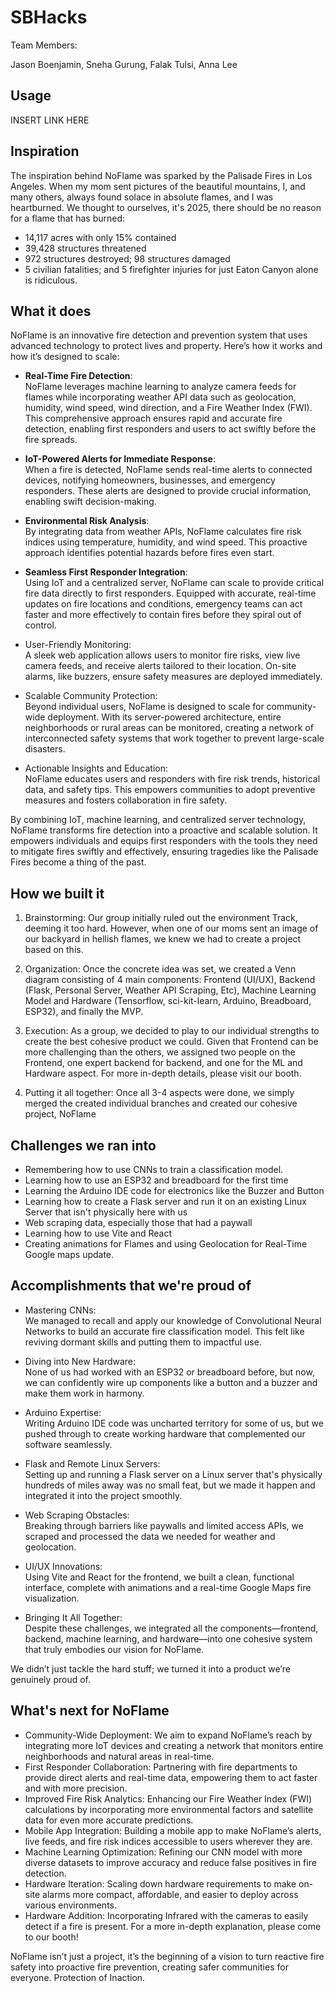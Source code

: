 # SBHacks

Team Members:

Jason Boenjamin, Sneha Gurung, Falak Tulsi, Anna Lee


## Usage

INSERT LINK HERE


## Inspiration

The inspiration behind NoFlame was sparked by the Palisade Fires in Los Angeles. When my mom sent pictures of the beautiful mountains, I, and many others, always found solace in absolute flames, and I was heartburned. We thought to ourselves, it's 2025, there should be no reason for a flame that has burned:

- 14,117 acres with only 15% contained
- 39,428 structures threatened
- 972 structures destroyed; 98 structures damaged
- 5 civilian fatalities; and 5 firefighter injuries for just Eaton Canyon alone is ridiculous.

## What it does

NoFlame is an innovative fire detection and prevention system that uses advanced technology to protect lives and property. Here’s how it works and how it’s designed to scale:

- **Real-Time Fire Detection**:  
  NoFlame leverages machine learning to analyze camera feeds for flames while incorporating weather API data such as geolocation, humidity, wind speed, wind direction, and a Fire Weather Index (FWI). This comprehensive approach ensures rapid and accurate fire detection, enabling first responders and users to act swiftly before the fire spreads.  

- **IoT-Powered Alerts for Immediate Response**:  
  When a fire is detected, NoFlame sends real-time alerts to connected devices, notifying homeowners, businesses, and emergency responders. These alerts are designed to provide crucial information, enabling swift decision-making.  

- **Environmental Risk Analysis**:  
  By integrating data from weather APIs, NoFlame calculates fire risk indices using temperature, humidity, and wind speed. This proactive approach identifies potential hazards before fires even start.  

- **Seamless First Responder Integration**:  
  Using IoT and a centralized server, NoFlame can scale to provide critical fire data directly to first responders. Equipped with accurate, real-time updates on fire locations and conditions, emergency teams can act faster and more effectively to contain fires before they spiral out of control.  

- User-Friendly Monitoring:  
  A sleek web application allows users to monitor fire risks, view live camera feeds, and receive alerts tailored to their location. On-site alarms, like buzzers, ensure safety measures are deployed immediately.  

- Scalable Community Protection:  
  Beyond individual users, NoFlame is designed to scale for community-wide deployment. With its server-powered architecture, entire neighborhoods or rural areas can be monitored, creating a network of interconnected safety systems that work together to prevent large-scale disasters.  

- Actionable Insights and Education:  
  NoFlame educates users and responders with fire risk trends, historical data, and safety tips. This empowers communities to adopt preventive measures and fosters collaboration in fire safety.  

By combining IoT, machine learning, and centralized server technology, NoFlame transforms fire detection into a proactive and scalable solution. It empowers individuals and equips first responders with the tools they need to mitigate fires swiftly and effectively, ensuring tragedies like the Palisade Fires become a thing of the past.  


## How we built it

1. Brainstorming: Our group initially ruled out the environment Track, deeming it too hard. However, when one of our moms sent an image of our backyard in hellish flames, we knew we had to create a project based on this.

2. Organization: Once the concrete idea was set, we created a Venn diagram consisting of 4 main components: Frontend (UI/UX), Backend (Flask, Personal Server, Weather API Scraping, Etc), Machine Learning Model and Hardware (Tensorflow, sci-kit-learn, Arduino, Breadboard, ESP32), and finally the MVP.

3. Execution: As a group, we decided to play to our individual strengths to create the best cohesive product we could. Given that Frontend can be more challenging than the others, we assigned two people on the Frontend, one expert backend for backend, and one for the ML and Hardware aspect. For more in-depth details, please visit our booth.

4. Putting it all together: Once all 3-4 aspects were done, we simply merged the created individual branches and created our cohesive project, NoFlame

## Challenges we ran into

- Remembering how to use CNNs to train a classification model.
- Learning how to use an ESP32 and breadboard for the first time
- Learning the Arduino IDE code for electronics like the Buzzer and Button
- Learning how to create a Flask server and run it on an existing Linux Server that isn't physically here with us
- Web scraping data, especially those that had a paywall
- Learning how to use Vite and React
- Creating animations for Flames and using Geolocation for Real-Time Google maps update.

## Accomplishments that we're proud of

- Mastering CNNs:  
  We managed to recall and apply our knowledge of Convolutional Neural Networks to build an accurate fire classification model. This felt like reviving dormant skills and putting them to impactful use.

- Diving into New Hardware:  
  None of us had worked with an ESP32 or breadboard before, but now, we can confidently wire up components like a button and a buzzer and make them work in harmony.

- Arduino Expertise:  
  Writing Arduino IDE code was uncharted territory for some of us, but we pushed through to create working hardware that complemented our software seamlessly.

- Flask and Remote Linux Servers:  
  Setting up and running a Flask server on a Linux server that's physically hundreds of miles away was no small feat, but we made it happen and integrated it into the project smoothly.

- Web Scraping Obstacles:  
  Breaking through barriers like paywalls and limited access APIs, we scraped and processed the data we needed for weather and geolocation.

- UI/UX Innovations:  
  Using Vite and React for the frontend, we built a clean, functional interface, complete with animations and a real-time Google Maps fire visualization.

- Bringing It All Together:  
  Despite these challenges, we integrated all the components—frontend, backend, machine learning, and hardware—into one cohesive system that truly embodies our vision for NoFlame.

We didn’t just tackle the hard stuff; we turned it into a product we’re genuinely proud of.


## What's next for NoFlame

- Community-Wide Deployment: We aim to expand NoFlame’s reach by integrating more IoT devices and creating a network that monitors entire neighborhoods and natural areas in real-time.  
- First Responder Collaboration: Partnering with fire departments to provide direct alerts and real-time data, empowering them to act faster and with more precision.  
- Improved Fire Risk Analytics: Enhancing our Fire Weather Index (FWI) calculations by incorporating more environmental factors and satellite data for even more accurate predictions.  
- Mobile App Integration: Building a mobile app to make NoFlame’s alerts, live feeds, and fire risk indices accessible to users wherever they are.  
- Machine Learning Optimization: Refining our CNN model with more diverse datasets to improve accuracy and reduce false positives in fire detection.  
- Hardware Iteration: Scaling down hardware requirements to make on-site alarms more compact, affordable, and easier to deploy across various environments.  
- Hardware Addition: Incorporating Infrared with the cameras to easily detect if a fire is present. For a more in-depth explanation, please come to our booth!

NoFlame isn’t just a project, it’s the beginning of a vision to turn reactive fire safety into proactive fire prevention, creating safer communities for everyone. Protection of Inaction.
